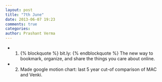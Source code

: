 ```yaml
---
layout: post
title: "7th June"
date: 2013-06-07 19:23
comments: true
categories: 
author: Prashant Verma
---
```

*	1.	{% blockquote %}
		bit.ly:
	{% endblockquote %}
		The new way to bookmark, organize, and share the things you care about online. 
*	2.	Made google motion chart: last 5 year cut-of comparison of MAC and Venki.
